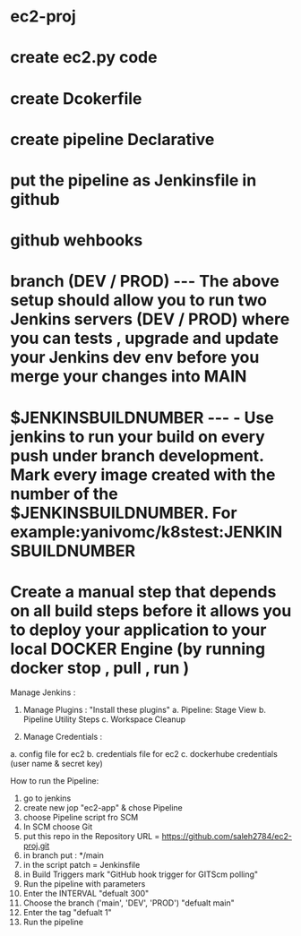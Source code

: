 # ec2-proj
# create ec2.py code 
# create Dcokerfile 
# create pipeline Declarative
# put the pipeline as Jenkinsfile in github
# github wehbooks 
# branch (DEV / PROD) --- The above setup should allow you to run two Jenkins servers (DEV / PROD) where you can tests , upgrade and update your Jenkins dev env before you merge your changes into MAIN
# $JENKINSBUILDNUMBER --- -	Use jenkins to run your build on every push under branch development. Mark every image created with the number of the $JENKINSBUILDNUMBER. For example:yanivomc/k8stest:JENKINSBUILDNUMBER
# Create a manual step that depends on all build steps before it allows you to deploy your application to your local DOCKER Engine (by running docker stop , pull , run ) 

Manage Jenkins :
1. Manage Plugins :
"Install these plugins"
a. Pipeline: Stage View
b. Pipeline Utility Steps
c. Workspace Cleanup

2. Manage Credentials :

a. config file for ec2 
b. credentials file for ec2 
c. dockerhube credentials (user name & secret key) 

How to run the Pipeline: 

1. go to jenkins 
2. create new jop "ec2-app" & chose Pipeline
3. choose Pipeline script fro SCM
4. In SCM choose Git
5. put this repo in the Repository URL = https://github.com/saleh2784/ec2-proj.git
6. in branch put : */main
7. in the script patch = Jenkinsfile
8. in Build Triggers mark "GitHub hook trigger for GITScm polling" 
9. Run the pipeline with parameters
10. Enter the INTERVAL "defualt 300"
11. Choose the branch ('main', 'DEV', 'PROD') "defualt main"
12. Enter the tag "defualt 1"
13. Run the pipeline
